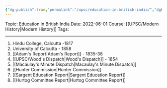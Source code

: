 ```yaml
---
{"dg-publish":true,"permalink":"/upsc/education-in-british-india/","dgHomeLink":true,"dgPassFrontmatter":false}
---
```


Topic: Education in British India
Date: 2022-06-01
Course: [[UPSC/Modern History|Modern History]]
Tags: 

---



1. Hindu College, Calcutta -1817
2. University of Calcutta - 1858
3. [[Adam's Report|Adam's Report]] - 1835-38
4. [[UPSC/Wood's Dispatch|Wood's Dispatch]] - 1854 
5. [[Macaulay's Minute Dispatch|Macaulay's Minute Dispatch]]
6. [[Hunter Commission|Hunter Commission]]
7. [[Sargent Education Report|Sargent Education Report]]
8. [[Hurtog Committee Report|Hurtog Committee Report]]
